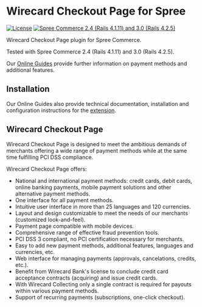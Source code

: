 # Wirecard Checkout Page for Spree

[![License](https://img.shields.io/badge/license-GPLv2-blue.svg)](https://raw.githubusercontent.com/wirecard/spree_wirecard_wcp/master/LICENSE)
[![Spree Commerce 2.4 (Rails 4.1.11) and 3.0 (Rails 4.2.5)](https://img.shields.io/badge/spree-2.4,%203.0-green.svg)](https://spreecommerce.com/)

Wirecard Checkout Page plugin for Spree Commerce.

Tested with Spree Commerce 2.4 (Rails 4.1.11) and 3.0 (Rails 4.2.5).

Our [Online Guides](https://guides.wirecard.at/) provide further information on payment methods and additional features.

## Installation
Our Online Guides also provide technical documentation, installation and configuration instructions for the [extension](https://guides.wirecard.at/doku.php/shop_plugins:spree_wcp:start "Installation details").

## Wirecard Checkout Page 
Wirecard Checkout Page is designed to meet the ambitious demands of merchants offering a wide range of payment methods while at the same time fulfilling PCI DSS compliance.

Wirecard Checkout Page offers:
  - National and international payment methods: credit cards, debit cards, online banking payments, mobile payment solutions and other alternative payment methods.
  - One interface for all payment methods.
  - Intuitive user interface in more than 25 languages and 120 currencies.
  - Layout and design customizable to meet the needs of our merchants (customized look-and-feel).
  - Payment page compatible with mobile devices.
  - Comprehensive range of effective fraud prevention tools.
  - PCI DSS 3 compliant, no PCI certification necessary for merchants.
  - Easy to add new payment methods, additional features, languages and currencies, etc.
  - Web interface for managing payments (approvals, cancelations, credits, etc.).
  - Benefit from Wirecard Bank's license to conclude credit card acceptance contracts (acquiring) and issue credit cards.
  - With Wirecard Collecting only a single contract is required for payouts within various payment methods.
  - Support of recurring payments (subscriptions, one-click checkout).
